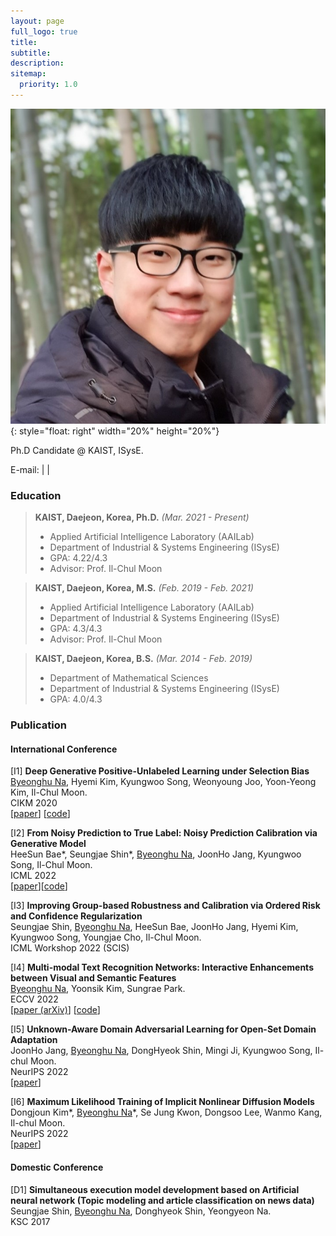 ```yaml
---
layout: page
full_logo: true
title: 
subtitle: 
description: 
sitemap:
  priority: 1.0
---
```

![byeonghu](assets/img/byeonghu.jpg){: style="float: right" width="20%" height="20%"}
<p id="describe-text">Ph.D Candidate @ KAIST, ISysE.</p>
<p id="describe-text">E-mail: <wp03052@kaist.ac.kr> | <byeonghu.na@kaist.ac.kr> | <gwp03052@gmail.com></p>


  
  
  
  
  
### Education
> **KAIST, Daejeon, Korea, Ph.D.** *(Mar. 2021 - Present)*  
> * Applied Artificial Intelligence Laboratory (AAILab)  
> * Department of Industrial & Systems Engineering (ISysE)  
> * GPA: 4.22/4.3  
> * Advisor: Prof. Il-Chul Moon  

> **KAIST, Daejeon, Korea, M.S.** *(Feb. 2019 - Feb. 2021)*  
> * Applied Artificial Intelligence Laboratory (AAILab)  
> * Department of Industrial & Systems Engineering (ISysE)  
> * GPA: 4.3/4.3  
> * Advisor: Prof. Il-Chul Moon  

> **KAIST, Daejeon, Korea, B.S.** *(Mar. 2014 - Feb. 2019)*  
> * Department of Mathematical Sciences
> * Department of Industrial & Systems Engineering (ISysE)  
> * GPA: 4.0/4.3  


### Publication

#### International Conference

[I1] **Deep Generative Positive-Unlabeled Learning under Selection Bias**  
<u>Byeonghu Na</u>, Hyemi Kim, Kyungwoo Song, Weonyoung Joo, Yoon-Yeong Kim, Il-Chul Moon.  
CIKM 2020  
[[paper](https://dl.acm.org/doi/10.1145/3340531.3411971)] [[code](https://github.com/wp03052/vae-pu)]


[I2] **From Noisy Prediction to True Label: Noisy Prediction Calibration via Generative Model**  
HeeSun Bae\*, Seungjae Shin\*, <u>Byeonghu Na</u>, JoonHo Jang, Kyungwoo Song, Il-Chul Moon.  
ICML 2022  
[[paper](https://arxiv.org/abs/2205.00690)][[code](https://github.com/BaeHeeSun/NPC)]


[I3] **Improving Group-based Robustness and Calibration via Ordered Risk and Confidence Regularization**  
  Seungjae Shin, <u>Byeonghu Na</u>, HeeSun Bae, JoonHo Jang, Hyemi Kim, Kyungwoo Song, Youngjae Cho, Il-Chul Moon.  
ICML Workshop 2022 (SCIS)  


[I4] **Multi-modal Text Recognition Networks: Interactive Enhancements between Visual and Semantic Features**  
<u>Byeonghu Na</u>, Yoonsik Kim, Sungrae Park.  
ECCV 2022  
[[paper (arXiv)](https://arxiv.org/abs/2111.15263)] [[code](https://github.com/wp03052/MATRN)]
  
[I5] **Unknown-Aware Domain Adversarial Learning for Open-Set Domain Adaptation**  
JoonHo Jang, <u>Byeonghu Na</u>, DongHyeok Shin, Mingi Ji, Kyungwoo Song, Il-chul Moon.  
NeurIPS 2022  
[[paper](https://arxiv.org/abs/2206.07551)]
  
[I6] **Maximum Likelihood Training of Implicit Nonlinear Diffusion Models**  
Dongjoun Kim\*, <u>Byeonghu Na</u>\*, Se Jung Kwon, Dongsoo Lee, Wanmo Kang, Il-chul Moon.  
NeurIPS 2022  
[[paper](https://arxiv.org/abs/2205.13699)]
  
#### Domestic Conference

[D1] **Simultaneous execution model development based on Artificial neural network (Topic modeling and article classification on news data)**  
Seungjae Shin, <u>Byeonghu Na</u>, Donghyeok Shin, Yeongyeon Na.  
KSC 2017  
  
  

